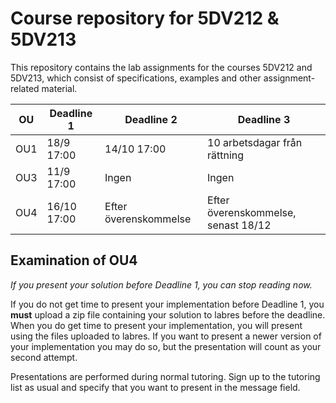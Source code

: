 # Course repository for 5DV212 & 5DV213

This repository contains the lab assignments for the courses
5DV212 and 5DV213, which consist of specifications, examples
and other assignment-related material.

| OU | Deadline 1 | Deadline 2 | Deadline 3 |
| ------ | ------ |  ------ |  ------ |
| OU1    | 18/9 17:00| 14/10 17:00 |  10 arbetsdagar från rättning |
| OU3    | 11/9 17:00|  Ingen |  Ingen | 
| OU4    | 16/10 17:00 | Efter överenskommelse | Efter överenskommelse, senast 18/12 |

## Examination of OU4

*If you present your solution before Deadline 1, you can stop reading now.*

If you do not get time to present your implementation before Deadline 1, you
**must** upload a zip file containing your solution to labres before the deadline.
When you do get time to present your implementation, you will present using the
files uploaded to labres. If you want to present a newer version of your implementation
you may do so, but the presentation will count as your second attempt.


Presentations are performed during normal tutoring. Sign up to the tutoring list
as usual and specify that you want to present in the message field.